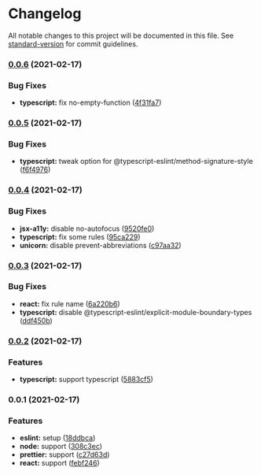 # Changelog

All notable changes to this project will be documented in this file. See [standard-version](https://github.com/conventional-changelog/standard-version) for commit guidelines.

### [0.0.6](https://github.com/macchiitaka/eslint-config/compare/v0.0.5...v0.0.6) (2021-02-17)


### Bug Fixes

* **typescript:** fix no-empty-function ([4f31fa7](https://github.com/macchiitaka/eslint-config/commit/4f31fa775a22b85d557217d85ecf8440f9814141))

### [0.0.5](https://github.com/macchiitaka/eslint-config/compare/v0.0.4...v0.0.5) (2021-02-17)


### Bug Fixes

* **typescript:** tweak option for @typescript-eslint/method-signature-style ([f6f4976](https://github.com/macchiitaka/eslint-config/commit/f6f4976a0b3fd6371f2021c693df6114997a24fd))

### [0.0.4](https://github.com/macchiitaka/eslint-config/compare/v0.0.3...v0.0.4) (2021-02-17)


### Bug Fixes

* **jsx-a11y:** disable no-autofocus ([9520fe0](https://github.com/macchiitaka/eslint-config/commit/9520fe0f21f1511dc74e26787b684aaa6cf359b6))
* **typescript:** fix some rules ([95ca229](https://github.com/macchiitaka/eslint-config/commit/95ca2293d7ed4e847ad6e56f8a207d06ab194a4e))
* **unicorn:** disable prevent-abbreviations ([c97aa32](https://github.com/macchiitaka/eslint-config/commit/c97aa320e29d5633679a33d25f6513d6420fd198))

### [0.0.3](https://github.com/macchiitaka/eslint-config/compare/v0.0.2...v0.0.3) (2021-02-17)


### Bug Fixes

* **react:** fix rule name ([6a220b6](https://github.com/macchiitaka/eslint-config/commit/6a220b6bb3e34de8f36c152939c3a2dd3007c9e0))
* **typescript:** disable @typescript-eslint/explicit-module-boundary-types ([ddf450b](https://github.com/macchiitaka/eslint-config/commit/ddf450bdbe06bd52b07ae745797082f0512ec97c))

### [0.0.2](https://github.com/macchiitaka/eslint-config/compare/v0.0.1...v0.0.2) (2021-02-17)


### Features

* **typescript:** support typescript ([5883cf5](https://github.com/macchiitaka/eslint-config/commit/5883cf5440cceb81b5c6eac1bf4f7bb820bff08f))

### 0.0.1 (2021-02-17)


### Features

* **eslint:** setup ([18ddbca](https://github.com/macchiitaka/eslint-config/commit/18ddbcadb86bbca33c6aa3dae862be49f316ffe4))
* **node:** support ([308c3ec](https://github.com/macchiitaka/eslint-config/commit/308c3ec636110781506a4c993a6d1800436749d2))
* **prettier:** support ([c27d63d](https://github.com/macchiitaka/eslint-config/commit/c27d63da2f69d08a847a1ef6052250fe17725b85))
* **react:** support ([febf246](https://github.com/macchiitaka/eslint-config/commit/febf246695464b39ca717aaba28f597f118c6004))

